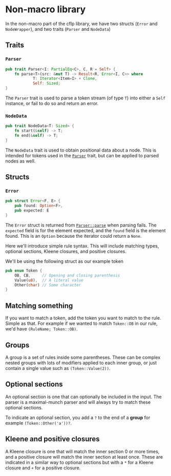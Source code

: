 # Non-macro library

In the non-macro part of the cflp library, we have two structs (`Error` and `NodeWrapper`), and two traits (`Parser` and `NodeData`)

## Traits

### `Parser`

```rust
pub trait Parser<I: PartialEq<C>, C, R = Self> {
	fn parse<T>(src: &mut T) -> Result<R, Error<I, C>> where
            T: Iterator<Item=I> + Clone,
            Self: Sized;
}
```

The `Parser` trait is used to parse a token stream (of type `T`) into either a `Self` instance, or fail to do so and return an error.

### `NodeData`

```rust
pub trait NodeData<T: Sized> {
	fn start(&self) -> T;
	fn end(&self) -> T;
}
```

The `NodeData` trait is used to obtain positional data about a node. This is intended for tokens used in the [`Parser`](#parser) trait, but can be applied to parsed nodes as well.

## Structs

### `Error`

```rust
pub struct Error<F, E> {
	pub found: Option<F>,
	pub expected: E
}
```

The `Error` struct is returned from [`Parser::parse`](#parser) when parsing fails. The `expected` field is for the element expected, and the `found` field is the element found. This is an `Option` because the iterator could return a `None`.

Here we'll introduce simple rule syntax. This will include matching types, optional sections, Kleene closures, and positive closures.

We'll be using the following struct as our example token

```rust
pub enum Token {
    OB, CB,     // Opening and closing parenthesis
    Value(u8),  // A literal value
    Other(char) // Some character
}
```

## Matching something

If you want to match a token, add the token you want to match to the rule. Simple as that. For example if we wanted to match `Token::OB` in our rule, we'd have `(RuleName; Token::OB)`.

## Groups

A group is a set of rules inside some parentheses. These can be complex nested groups with lots of modifiers applied to each inner group, or just contain a single value such as `(Token::Value(2))`.

## Optional sections

An optional section is one that can optionally be included in the input. The parser is a maximal-munch parser and will always try to match these optional sections.

To indicate an optional section, you add a `?` to the end of a **group** for example `(Token::Other('a'))?`.

## Kleene and positive closures

A Kleene closure is one that will match the inner section 0 or more times, and a positive closure will match the inner section at least once. These are indicated in a similar way to optional sections but with a `*` for a Kleene closure and `+` for a positive closure.

